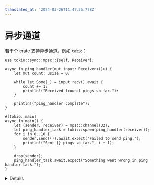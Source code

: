 ```yaml
---
translated_at: '2024-03-26T11:47:36.778Z'
---
```


# 异步通道

若干个 crate 支持异步通道。例如 `tokio`：

```rust,editable,compile_fail
use tokio::sync::mpsc::{self, Receiver};

async fn ping_handler(mut input: Receiver<()>) {
    let mut count: usize = 0;

    while let Some(_) = input.recv().await {
        count += 1;
        println!("Received {count} pings so far.");
    }

    println!("ping_handler complete");
}

#[tokio::main]
async fn main() {
    let (sender, receiver) = mpsc::channel(32);
    let ping_handler_task = tokio::spawn(ping_handler(receiver));
    for i in 0..10 {
        sender.send(()).await.expect("Failed to send ping.");
        println!("Sent {} pings so far.", i + 1);
    }

    drop(sender);
    ping_handler_task.await.expect("Something went wrong in ping handler task.");
}
```

<details>

- 将通道大小改为 `3`，看看它如何影响执行过程。

- 总体而言，接口与 [早课](concurrency/channels.md) 中看到的 `sync` 通道类似。

- 尝试移除 `std::mem::drop` 调用。会发生什么？为什么？

- [Flume](https://docs.rs/flume/latest/flume/) crate 有实现了 `sync` 和 `async` 的 `send` 和 `recv` 的通道。这对于同时涉及 IO 和繁重 CPU 处理任务的复杂应用程序来说非常方便。

- 使用 `async` 通道的优势在于能够将它们与其它 `future` 结合起来，创造出复杂的控制流程。

</details>
